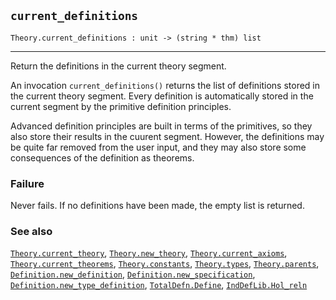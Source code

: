## `current_definitions`

``` hol4
Theory.current_definitions : unit -> (string * thm) list
```

------------------------------------------------------------------------

Return the definitions in the current theory segment.

An invocation `current_definitions()` returns the list of definitions
stored in the current theory segment. Every definition is automatically
stored in the current segment by the primitive definition principles.

Advanced definition principles are built in terms of the primitives, so
they also store their results in the cuurent segment. However, the
definitions may be quite far removed from the user input, and they may
also store some consequences of the definition as theorems.

### Failure

Never fails. If no definitions have been made, the empty list is
returned.

### See also

[`Theory.current_theory`](#Theory.current_theory),
[`Theory.new_theory`](#Theory.new_theory),
[`Theory.current_axioms`](#Theory.current_axioms),
[`Theory.current_theorems`](#Theory.current_theorems),
[`Theory.constants`](#Theory.constants),
[`Theory.types`](#Theory.types), [`Theory.parents`](#Theory.parents),
[`Definition.new_definition`](#Definition.new_definition),
[`Definition.new_specification`](#Definition.new_specification),
[`Definition.new_type_definition`](#Definition.new_type_definition),
[`TotalDefn.Define`](#TotalDefn.Define),
[`IndDefLib.Hol_reln`](#IndDefLib.Hol_reln)
